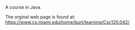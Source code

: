 
A course in Java. 

The orginal web page is found at:
https://www.cs.miami.edu/home/burt/learning/Csc120.042/
